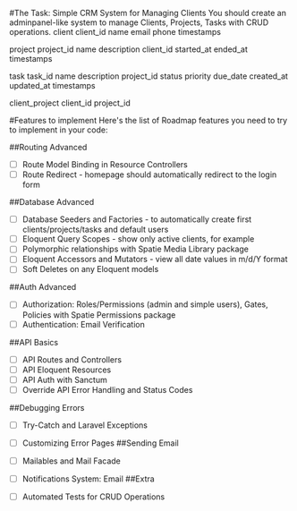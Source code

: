 #The Task: Simple CRM System for Managing Clients
You should create an adminpanel-like system to manage Clients, Projects, Tasks with CRUD operations.
client
    client_id
    name
    email
    phone
    timestamps

project
    project_id
    name
    description
    client_id
    started_at
    ended_at
    timestamps

task
    task_id
    name
    description
    project_id
    status
    priority
    due_date
    created_at
    updated_at
    timestamps

client_project
    client_id
    project_id

#Features to implement
Here's the list of Roadmap features you need to try to implement in your code:

##Routing Advanced
- [ ] Route Model Binding in Resource Controllers
- [ ] Route Redirect - homepage should automatically redirect to the login form

##Database Advanced
- [ ] Database Seeders and Factories - to automatically create first clients/projects/tasks and default users
- [ ] Eloquent Query Scopes - show only active clients, for example
- [ ] Polymorphic relationships with Spatie Media Library package
- [ ] Eloquent Accessors and Mutators - view all date values in m/d/Y format
- [ ] Soft Deletes on any Eloquent models

##Auth Advanced
- [ ] Authorization: Roles/Permissions (admin and simple users), Gates, Policies with Spatie Permissions package
- [ ] Authentication: Email Verification

##API Basics
- [ ] API Routes and Controllers
- [ ] API Eloquent Resources
- [ ] API Auth with Sanctum
- [ ] Override API Error Handling and Status Codes

##Debugging Errors
- [ ] Try-Catch and Laravel Exceptions
- [ ] Customizing Error Pages
##Sending Email

- [ ] Mailables and Mail Facade
- [ ] Notifications System: Email
##Extra

- [ ] Automated Tests for CRUD Operations
